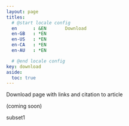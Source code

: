 ```yaml
---
layout: page
titles:
  # @start locale config
  en      : &EN       Download
  en-GB   : *EN
  en-US   : *EN
  en-CA   : *EN
  en-AU   : *EN

  # @end locale config
key: download
aside:
  toc: true
---
```


Download page with links and citation to article

(coming soon)

subset1

